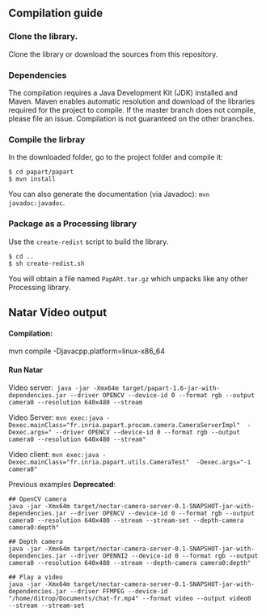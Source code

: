 ## Compilation guide

### Clone the library. 

Clone the library or download the sources from this repository. 

### Dependencies

The compilation requires a Java Development Kit (JDK) installed and Maven. 
Maven enables automatic resolution and download of the libraries required for 
the project to compile. If the master branch does not compile, please file an issue. 
Compilation is not guaranteed on the other branches. 

### Compile the lirbray

In the downloaded folder, go to the project folder and compile it: 
```
$ cd papart/papart
$ mvn install
```

You can also generate the documentation (via Javadoc): `mvn javadoc:javadoc`.

### Package as a Processing library

Use the `create-redist` script to build the library. 
``` 
$ cd ..
$ sh create-redist.sh
```

You will obtain a file named `PapARt.tar.gz` which unpacks like any other Processing library. 


## Natar Video output 


#### Compilation: 
mvn compile -Djavacpp.platform=linux-x86_64


#### Run Natar

Video server: 
`java -jar -Xmx64m target/papart-1.6-jar-with-dependencies.jar --driver OPENCV --device-id 0 --format rgb --output camera0 --resolution 640x480 --stream`

Video Server:
`mvn exec:java -Dexec.mainClass="fr.inria.papart.procam.camera.CameraServerImpl"  -Dexec.args=" --driver OPENCV --device-id 0 --format rgb --output camera0 --resolution 640x480 --stream"`

Video client: 
`mvn exec:java -Dexec.mainClass="fr.inria.papart.utils.CameraTest"  -Dexec.args="-i camera0"`

Previous examples **Deprecated**:

```
## OpenCV camera
java -jar -Xmx64m target/nectar-camera-server-0.1-SNAPSHOT-jar-with-dependencies.jar --driver OPENCV --device-id 0 --format rgb --output camera0 --resolution 640x480 --stream --stream-set --depth-camera camera0:depth" 

## Depth camera 
java -jar -Xmx64m target/nectar-camera-server-0.1-SNAPSHOT-jar-with-dependencies.jar --driver OPENNI2 --device-id 0 --format rgb --output camera0 --resolution 640x480 --stream --depth-camera camera0:depth" 

## Play a video
java -jar -Xmx64m target/nectar-camera-server-0.1-SNAPSHOT-jar-with-dependencies.jar --driver FFMPEG --device-id "/home/ditrop/Documents/chat-fr.mp4" --format video --output video0	--stream --stream-set
```
